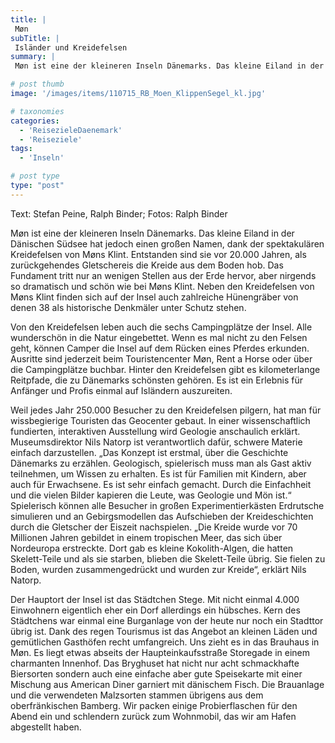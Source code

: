 ```yaml
---
title: |
 Møn
subTitle: |
 Isländer und Kreidefelsen
summary: |
 Møn ist eine der kleineren Inseln Dänemarks. Das kleine Eiland in der Dänischen Südsee hat jedoch einen großen Namen, dank der spektakulären Kreidefelsen von Møns Klint. Entstanden sind sie vor 20.000 Jahren, als zurückgehendes Gletschereis die Kreide aus dem Boden hob. Das Fundament tritt nur an wenigen Stellen aus der Erde hervor,

# post thumb
image: '/images/items/110715_RB_Moen_KlippenSegel_kl.jpg'

# taxonomies
categories: 
  - 'ReisezieleDaenemark'
  - 'Reiseziele'
tags:
  - 'Inseln'

# post type
type: "post"
---
```


Text: Stefan Peine, Ralph Binder; Fotos: Ralph Binder

Møn ist eine der kleineren Inseln Dänemarks. Das kleine Eiland in der Dänischen Südsee hat jedoch einen großen Namen, dank der spektakulären Kreidefelsen von Møns Klint. Entstanden sind sie vor 20.000 Jahren, als zurückgehendes Gletschereis die Kreide aus dem Boden hob. Das Fundament tritt nur an wenigen Stellen aus der Erde hervor, aber nirgends so dramatisch und schön wie bei Møns Klint. Neben den Kreidefelsen von Møns Klint finden sich auf der Insel auch zahlreiche Hünengräber von denen 38 als historische Denkmäler unter Schutz stehen.

Von den Kreidefelsen leben auch die sechs Campingplätze der Insel. Alle wunderschön in die Natur eingebettet. Wenn es mal nicht zu den Felsen geht, können Camper die Insel auf dem Rücken eines Pferdes erkunden. Ausritte sind jederzeit beim Touristencenter Møn, Rent a Horse oder über die Campingplätze buchbar. Hinter den Kreidefelsen gibt es kilometerlange Reitpfade, die zu Dänemarks schönsten gehören. Es ist ein Erlebnis für Anfänger und Profis einmal auf Isländern auszureiten.

Weil jedes Jahr 250.000 Besucher zu den Kreidefelsen pilgern, hat man für wissbegierige Touristen das Geocenter gebaut. In einer wissenschaftlich fundierten, interaktiven Ausstellung wird Geologie anschaulich erklärt. Museumsdirektor Nils Natorp ist verantwortlich dafür, schwere Materie einfach darzustellen. „Das Konzept ist erstmal, über die Geschichte Dänemarks zu erzählen. Geologisch, spielerisch muss man als Gast aktiv teilnehmen, um Wissen zu erhalten. Es ist für Familien mit Kindern, aber auch für Erwachsene. Es ist sehr einfach gemacht. Durch die Einfachheit und die vielen Bilder kapieren die Leute, was Geologie und Mön ist.“ Spielerisch können alle Besucher in großen Experimentierkästen Erdrutsche simulieren und an Gebirgsmodellen das Aufschieben der Kreideschichten durch die Gletscher der Eiszeit nachspielen. „Die Kreide wurde vor 70 Millionen Jahren gebildet in einem tropischen Meer, das sich über Nordeuropa erstreckte. Dort gab es kleine Kokolith-Algen, die hatten Skelett-Teile und als sie starben, blieben die Skelett-Teile übrig. Sie fielen zu Boden, wurden zusammengedrückt und wurden zur Kreide“, erklärt Nils Natorp.

Der Hauptort der Insel ist das Städtchen Stege. Mit nicht einmal 4.000 Einwohnern eigentlich eher ein Dorf allerdings ein hübsches. Kern des Städtchens war einmal eine Burganlage von der heute nur noch ein Stadttor übrig ist. Dank des regen Tourismus ist das Angebot an kleinen Läden und gemütlichen Gasthöfen recht umfangreich. Uns zieht es in das Brauhaus in Møn. Es liegt etwas abseits der Haupteinkaufsstraße Storegade in einem charmanten Innenhof. Das Bryghuset hat nicht nur acht schmackhafte Biersorten sondern auch eine einfache aber gute Speisekarte mit einer Mischung aus American Diner garniert mit dänischem Fisch. Die Brauanlage und die verwendeten Malzsorten stammen übrigens aus dem oberfränkischen Bamberg. Wir packen einige Probierflaschen für den Abend ein und schlendern zurück zum Wohnmobil, das wir am Hafen abgestellt haben.